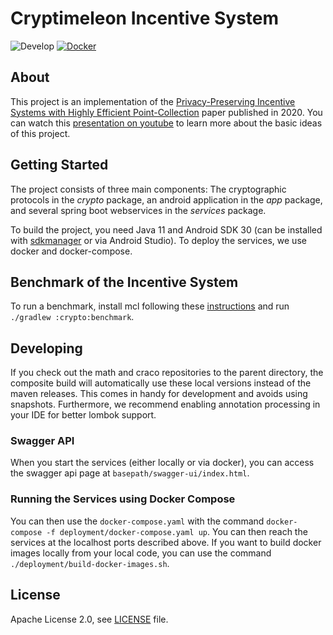 # Cryptimeleon Incentive System

![Develop](https://github.com/cryptimeleon/incentive-system/workflows/Default%20workflow/badge.svg?branch=develop) [![Docker](https://img.shields.io/docker/cloud/build/eaudeweb/scratch?label=dockerhub&style=flat)](https://hub.docker.com/repository/docker/cryptimeleon/incentive-service-issue/tags)

## About

This project is an implementation of
the [Privacy-Preserving Incentive Systems with Highly Efficient Point-Collection](https://eprint.iacr.org/2020/382)
paper published in 2020. You can watch this [presentation on youtube](https://www.youtube.com/watch?v=Up-ECbJ4w5U&t=1s)
to learn more about the basic ideas of this project.

## Getting Started

The project consists of three main components: The cryptographic
protocols in the _crypto_ package, an android application in the _app_ package, and several spring boot webservices in the _services_ package.

To build the project, you need Java 11 and Android SDK 30 (can be installed with 
[sdkmanager](https://developer.android.com/studio/command-line/sdkmanager) or via Android Studio).
To deploy the services, we use docker and docker-compose.


## Benchmark of the Incentive System

To run a benchmark, install mcl following these [instructions](https://github.com/cryptimeleon/mclwrap) and
run `./gradlew :crypto:benchmark`.

## Developing

If you check out the math and craco repositories to the parent directory, the composite build will automatically use
these local versions instead of the maven releases. This comes in handy for development and avoids using snapshots.
Furthermore, we recommend enabling annotation processing in your IDE for better lombok support.

### Swagger API

When you start the services (either locally or via docker), you can access the swagger api page
at `basepath/swagger-ui/index.html`.

### Running the Services using Docker Compose

You can then use the `docker-compose.yaml` with the command `docker-compose -f deployment/docker-compose.yaml up`. You
can then reach the services at the localhost ports described above. If you want to build docker images locally from your
local code, you can use the command `./deployment/build-docker-images.sh`.

## License

Apache License 2.0, see [LICENSE](LICENSE) file.
